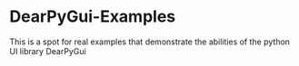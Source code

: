 # DearPyGui-Examples
This is a spot for real examples that demonstrate the abilities of the python UI library DearPyGui
